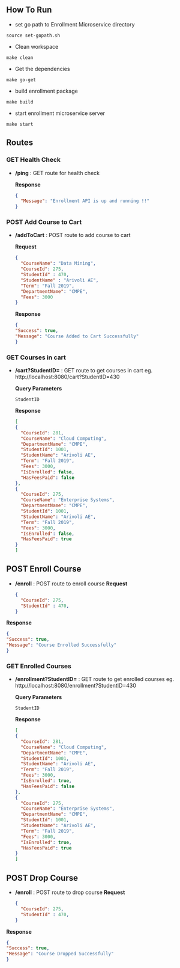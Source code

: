 ## How To Run
* set go path to Enrollment Microservice directory
```shell
source set-gopath.sh
```
* Clean workspace
```shell
make clean
```
* Get the dependencies
```shell
make go-get
```
* build enrollment package
```shell
make build
```

* start enrollment microservice server
```shell
make start
```

## Routes
### GET Health Check
* **/ping** : GET route for health check

  **Response** 
  ```json 
  {
    "Message": "Enrollment API is up and running !!"
  }
  ```

### POST Add Course to Cart
* **/addToCart** : POST route to add course to cart

  **Request**
  ```json
  {
    "CourseName": "Data Mining",
    "CourseId": 275,
    "StudentId" : 470,
    "StudentName" : "Arivoli AE",
    "Term": "Fall 2019",
    "DepartmentName": "CMPE",
    "Fees": 3000
  }
  ```
  **Response**
  ```json
  {
  "Success": true,
  "Message": "Course Added to Cart Successfully"
  }
  ```

### GET Courses in cart
* **/cart?StudentID=** : GET route to get courses in cart
eg. http://localhost:8080/cart?StudentID=430
  
  **Query Parameters**
  ```
  StudentID
  
  ```
  **Response**
  ```json
  [
  {
    "CourseId": 281,
    "CourseName": "Cloud Computing",
    "DepartmentName": "CMPE",
    "StudentId": 1001,
    "StudentName": "Arivoli AE",
    "Term": "Fall 2019",
    "Fees": 3000,
    "IsEnrolled": false,
    "HasFeesPaid": false
  },
  {
    "CourseId": 275,
    "CourseName": "Enterprise Systems",
    "DepartmentName": "CMPE",
    "StudentId": 1001,
    "StudentName": "Arivoli AE",
    "Term": "Fall 2019",
    "Fees": 3000,
    "IsEnrolled": false,
    "HasFeesPaid": true
  }
  ]

  ```


## POST Enroll Course
* **/enroll** : POST route to enroll course
**Request**
  ```json
  {    
    "CourseId": 275,
    "StudentId" : 470,    
  }
  ```
**Response**
  ```json
  {
  "Success": true,
  "Message": "Course Enrolled Successfully"
  }
  ```
### GET Enrolled Courses 
* **/enrollment?StudentID=** : GET route to get enrolled courses
eg. http://localhost:8080/enrollment?StudentID=430
  
  **Query Parameters**
  ```
  StudentID
  
  ```
  **Response**
  ```json
  [
  {
    "CourseId": 281,
    "CourseName": "Cloud Computing",
    "DepartmentName": "CMPE",
    "StudentId": 1001,
    "StudentName": "Arivoli AE",
    "Term": "Fall 2019",
    "Fees": 3000,
    "IsEnrolled": true,
    "HasFeesPaid": false
  },
  {
    "CourseId": 275,
    "CourseName": "Enterprise Systems",
    "DepartmentName": "CMPE",
    "StudentId": 1001,
    "StudentName": "Arivoli AE",
    "Term": "Fall 2019",
    "Fees": 3000,
    "IsEnrolled": true,
    "HasFeesPaid": true
  }
  ]

  ```

## POST Drop Course
* **/enroll** : POST route to drop course
**Request**
  ```json
  {    
    "CourseId": 275,
    "StudentId" : 470,    
  }
  ```
**Response**
  ```json
  {
  "Success": true,
  "Message": "Course Dropped Successfully"
  }
  ```